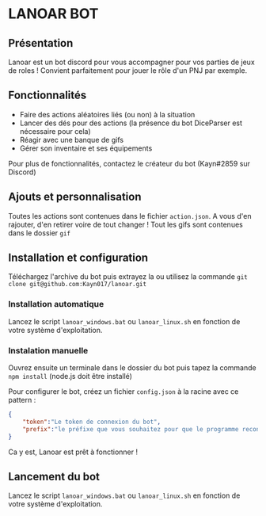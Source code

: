 # LANOAR BOT

## Présentation

Lanoar est un bot discord pour vous accompagner pour vos parties de jeux de roles ! 
Convient parfaitement pour jouer le rôle d'un PNJ par exemple.

## Fonctionnalités

- Faire des actions aléatoires liés (ou non) à la situation
- Lancer des dés pour des actions (la présence du bot DiceParser est nécessaire pour cela)
- Réagir avec une banque de gifs
- Gérer son inventaire et ses équipements

Pour plus de fonctionnalités, contactez le créateur du bot (Kayn#2859 sur Discord)

## Ajouts et personnalisation

Toutes les actions sont contenues dans le fichier `action.json`.  A vous d'en rajouter, d'en retirer voire de tout changer !
Tout les gifs sont contenues dans le dossier `gif`

## Installation et configuration

Téléchargez l'archive du bot puis extrayez la ou utilisez la commande `git clone git@github.com:Kayn017/lanoar.git`

### Installation automatique
Lancez le script `lanoar_windows.bat` ou `lanoar_linux.sh` en fonction de votre système d'exploitation.

### Instalation manuelle 
Ouvrez ensuite un terminale dans le dossier du bot puis tapez la commande `npm install` (node.js doit être installé)

Pour configurer le bot, créez un fichier `config.json` à la racine avec ce pattern : 
```json
{
	"token":"Le token de connexion du bot",
	"prefix":"le préfixe que vous souhaitez pour que le programme reconnaisse une commande"
}
```

Ca y est, Lanoar est prêt à fonctionner !

## Lancement du bot
Lancez le script `lanoar_windows.bat` ou `lanoar_linux.sh` en fonction de votre système d'exploitation.